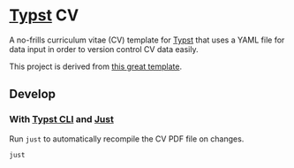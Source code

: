 # [Typst](https://typst.app) CV

A no-frills curriculum vitae (CV) template for [Typst](https://github.com/typst/typst) that uses a YAML file for data input in order to version control CV data easily.

This project is derived from [this great template](https://github.com/jskherman/cv.typ-example-repo).

## Develop

### With [Typst CLI](https://github.com/typst/typst) and [Just](https://github.com/casey/just)

Run `just` to automatically recompile the CV PDF file on changes.

```sh
just
```
